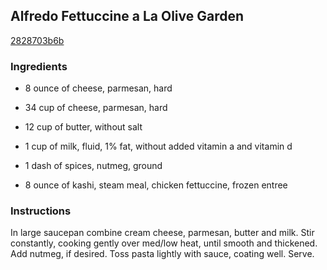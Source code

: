 ## Alfredo Fettuccine a La Olive Garden

[2828703b6b](http://www.food.com/recipe/alfredo-fettuccine-a-la-olive-garden-23501)

### Ingredients

 - 8 ounce of cheese, parmesan, hard

 - 34 cup of cheese, parmesan, hard

 - 12 cup of butter, without salt

 - 1 cup of milk, fluid, 1% fat, without added vitamin a and vitamin d

 - 1 dash of spices, nutmeg, ground

 - 8 ounce of kashi, steam meal, chicken fettuccine, frozen entree

### Instructions

In large saucepan combine cream cheese, parmesan, butter and milk. Stir constantly, cooking gently over med/low heat, until smooth and thickened. Add nutmeg, if desired. Toss pasta lightly with sauce, coating well. Serve.